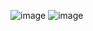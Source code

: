 ![image](https://user-images.githubusercontent.com/86546157/152674089-b2c878b1-78d5-4407-9380-96414c7f288b.png)
![image](https://user-images.githubusercontent.com/86546157/152674097-ce0947c9-26e6-484e-b843-f268bfe2ed77.png)

